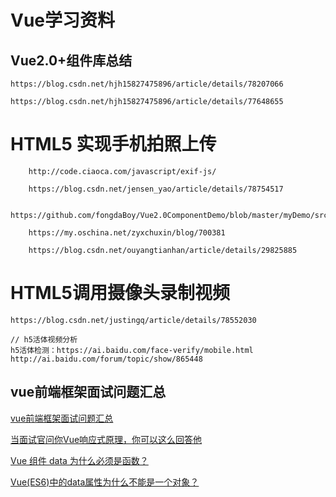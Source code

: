 # Vue学习资料

## Vue2.0+组件库总结

``` 
https://blog.csdn.net/hjh15827475896/article/details/78207066

https://blog.csdn.net/hjh15827475896/article/details/77648655
```

# HTML5 实现手机拍照上传

``` 
    http://code.ciaoca.com/javascript/exif-js/
    
    https://blog.csdn.net/jensen_yao/article/details/78754517
    
    https://github.com/fongdaBoy/Vue2.0ComponentDemo/blob/master/myDemo/src/components/upload.vue
    
    https://my.oschina.net/zyxchuxin/blog/700381
    
    https://blog.csdn.net/ouyangtianhan/article/details/29825885

```

# HTML5调用摄像头录制视频
``` 
https://blog.csdn.net/justingq/article/details/78552030

// h5活体视频分析
h5活体检测：https://ai.baidu.com/face-verify/mobile.html
http://ai.baidu.com/forum/topic/show/865448

```

## vue前端框架面试问题汇总

[vue前端框架面试问题汇总](http://www.bslxx.com/p/3187.html)

[当面试官问你Vue响应式原理，你可以这么回答他](https://juejin.im/post/5adf0085518825673123da9a)

[Vue 组件 data 为什么必须是函数？](https://juejin.im/entry/59225ff8a22b9d005885cb15)

[Vue(ES6)中的data属性为什么不能是一个对象？](https://juejin.im/post/5b4c0a715188251acc22fdd7)
